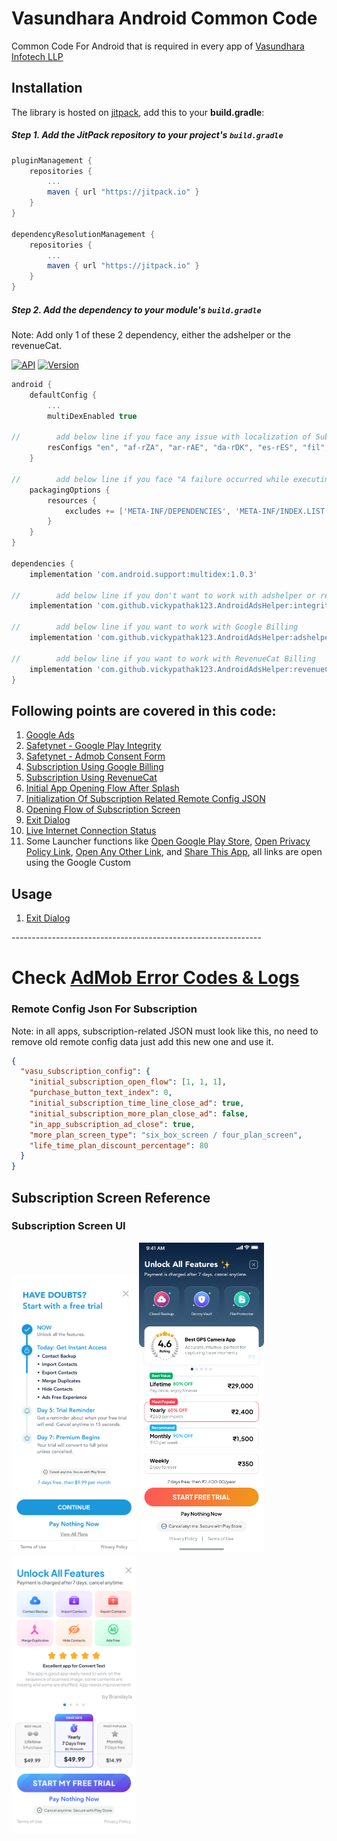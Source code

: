 # Vasundhara Android Common Code

Common Code For Android that is required in every app of [Vasundhara Infotech LLP](https://vasundharainfotechllp.com)

## Installation

The library is hosted on [jitpack](https://jitpack.io/), add this to your **build.gradle**:

##### Step 1. Add the JitPack repository to your project's `build.gradle`

```gradle
pluginManagement {
    repositories {
        ...
        maven { url "https://jitpack.io" }
    }
}

dependencyResolutionManagement {
    repositories {
        ...
        maven { url "https://jitpack.io" }
    }
}
```

##### Step 2. Add the dependency to your module's `build.gradle`
Note: Add only 1 of these 2 dependency, either the adshelper or the revenueCat.

[![API](https://img.shields.io/badge/API-23%2B-brightgreen.svg?style=flat)](https://android-arsenal.com/api?level=23)
[![Version](https://jitpack.io/v/vickypathak123/AndroidAdsHelper.svg)](https://jitpack.io/#vickypathak123/AndroidAdsHelper)

```gradle
android {
    defaultConfig {
        ...
        multiDexEnabled true
        
//        add below line if you face any issue with localization of Subscription Screen
        resConfigs "en", "af-rZA", "ar-rAE", "da-rDK", "es-rES", "fil", "fr-rFR", "gu-rIN", "ha", "hi-rIN", "it-rIT", "ja", "ko", "pt-rBR", "ru-rRU", "th", "ur-rIN", "zh-rCN"
    }
    
//        add below line if you face "A failure occurred while executing com.android.build.gradle.internal.tasks.MergeJavaResWorkAction"    
    packagingOptions {
        resources {
            excludes += ['META-INF/DEPENDENCIES', 'META-INF/INDEX.LIST']
        }
    }
}

dependencies {
    implementation 'com.android.support:multidex:1.0.3'
    
//        add below line if you don't want to work with adshelper or revenueCat
    implementation 'com.github.vickypathak123.AndroidAdsHelper:integritycheck:latest_build_version'
    
//        add below line if you want to work with Google Billing    
    implementation 'com.github.vickypathak123.AndroidAdsHelper:adshelper:latest_build_version'
    
//        add below line if you want to work with RevenueCat Billing    
    implementation 'com.github.vickypathak123.AndroidAdsHelper:revenueCat:latest_build_version'
}
```

## Following points are covered in this code:

1. [Google Ads](https://github.com/vickypathak123/AndroidAdsHelper/tree/main/adshelper)
2. [Safetynet - Google Play Integrity](https://github.com/vickypathak123/AndroidAdsHelper/blob/main/integritycheck/src/main/java/com/safetynet/integritycheck/integrity/AppProtector.kt#L120)
3. [Safetynet - Admob Consent Form](https://github.com/vickypathak123/AndroidAdsHelper/blob/main/integritycheck/src/main/java/com/safetynet/integritycheck/integrity/GoogleMobileAdsConsentManager.kt#L16)
4. [Subscription Using Google Billing](https://github.com/vickypathak123/AndroidAdsHelper/blob/main/adshelper/src/main/java/com/example/app/ads/helper/purchase/product/ProductPurchaseHelper.kt#L111)
5. [Subscription Using RevenueCat](https://github.com/vickypathak123/AndroidAdsHelper/blob/main/revenueCat/src/main/java/com/example/app/ads/helper/revenuecat/RevenueCatPurchaseHelper.kt#L28)
6. [Initial App Opening Flow After Splash](https://github.com/vickypathak123/AndroidAdsHelper/blob/main/adshelper/src/main/java/com/example/app/ads/helper/VasuSplashConfig.kt#L25)
7. [Initialization Of Subscription Related Remote Config JSON](https://github.com/vickypathak123/AndroidAdsHelper/blob/main/adshelper/src/main/java/com/example/app/ads/helper/remoteconfig/VasuSubscriptionConfig.kt#L9)
8. [Opening Flow of Subscription Screen](https://github.com/vickypathak123/AndroidAdsHelper/blob/main/adshelper/src/main/java/com/example/app/ads/helper/purchase/VasuSubscriptionConfig.kt#L123)
9. [Exit Dialog](https://github.com/vickypathak123/AndroidAdsHelper/blob/main/adshelper/src/main/java/com/example/app/ads/helper/widget/ExitDialog.kt)
10. [Live Internet Connection Status](https://github.com/vickypathak123/AndroidAdsHelper/blob/main/adshelper/src/main/java/com/example/app/ads/helper/InternetUtils.kt#L62)
11. Some Launcher functions like [Open Google Play Store](https://github.com/vickypathak123/AndroidAdsHelper/blob/main/adshelper/src/main/java/com/example/app/ads/helper/launcher/Launcher.kt#L48), [Open Privacy Policy Link](https://github.com/vickypathak123/AndroidAdsHelper/blob/main/adshelper/src/main/java/com/example/app/ads/helper/launcher/Launcher.kt#L65), [Open Any Other Link](https://github.com/vickypathak123/AndroidAdsHelper/blob/main/adshelper/src/main/java/com/example/app/ads/helper/launcher/Launcher.kt#L81), and [Share This App](https://github.com/vickypathak123/AndroidAdsHelper/blob/main/adshelper/src/main/java/com/example/app/ads/helper/launcher/Launcher.kt#L97), all links are open using the Google Custom

## Usage
1. [Exit Dialog](https://github.com/vickypathak123/AndroidAdsHelper/blob/main/EXIT_DIALOG_README.md)



--*--*--*--*--*--*--*--*--*--*--*--*--*--*--*--*--*--*--*--*--*--*--*--*--*--*--*--*--*--*--

# Check [AdMob Error Codes & Logs](https://support.google.com/admob/thread/3494603/admob-error-codes-logs?hl=en)

### Remote Config Json For Subscription
Note: in all apps, subscription-related JSON must look like this, no need to remove old remote config data just add this new one and use it.

```json
{
  "vasu_subscription_config": {
    "initial_subscription_open_flow": [1, 1, 1],
    "purchase_button_text_index": 0,
    "initial_subscription_time_line_close_ad": true,
    "initial_subscription_more_plan_close_ad": false,
    "in_app_subscription_ad_close": true,
    "more_plan_screen_type": "six_box_screen / four_plan_screen",
    "life_time_plan_discount_percentage": 80
  }
}
```

## Subscription Screen Reference

### Subscription Screen UI

<img src="https://github.com/vickypathak123/AndroidAdsHelper/blob/main/screenshots/timeline_subscription_screen.jpg" height="auto" width="200" alt="Time Line Screen UI"/>    <img src="https://github.com/vickypathak123/AndroidAdsHelper/blob/main/screenshots/four_plan_subscription_screen.jpg" height="auto" width="200" alt="Four Plan Screen UI"/>    <img src="https://github.com/vickypathak123/AndroidAdsHelper/blob/main/screenshots/siz_box_subscription_screen.jpg" height="auto" width="200" alt="Six Box Screen UI"/>
